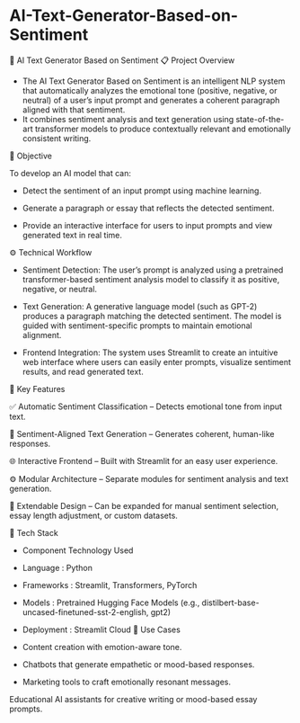 # AI-Text-Generator-Based-on-Sentiment

🧠 AI Text Generator Based on Sentiment
📋 Project Overview

- The AI Text Generator Based on Sentiment is an intelligent NLP system that automatically analyzes the emotional tone (positive, negative, or neutral) of a user’s input prompt and generates a coherent paragraph aligned with that sentiment.
- It combines sentiment analysis and text generation using state-of-the-art transformer models to produce contextually relevant and emotionally consistent writing.

🎯 Objective

To develop an AI model that can:

- Detect the sentiment of an input prompt using machine learning.

- Generate a paragraph or essay that reflects the detected sentiment.

- Provide an interactive interface for users to input prompts and view generated text in real time.

⚙️ Technical Workflow

- Sentiment Detection:
  The user’s prompt is analyzed using a pretrained transformer-based sentiment analysis model to classify it as positive, negative, or neutral.

- Text Generation:
  A generative language model (such as GPT-2) produces a paragraph matching the detected sentiment. The model is guided with sentiment-specific prompts to maintain emotional alignment.

- Frontend Integration:
  The system uses Streamlit to create an intuitive web interface where users can easily enter prompts, visualize sentiment results, and read generated text.

🧩 Key Features

✅ Automatic Sentiment Classification – Detects emotional tone from input text.

📝 Sentiment-Aligned Text Generation – Generates coherent, human-like responses.

🌐 Interactive Frontend – Built with Streamlit for an easy user experience.

⚙️ Modular Architecture – Separate modules for sentiment analysis and text generation.

🚀 Extendable Design – Can be expanded for manual sentiment selection, essay length adjustment, or custom datasets.

🧰 Tech Stack
 - Component Technology Used
- Language : 	Python
- Frameworks :	Streamlit, Transformers, PyTorch
- Models :	Pretrained Hugging Face Models (e.g., distilbert-base-uncased-finetuned-sst-2-english, gpt2)
- Deployment :	Streamlit Cloud
🧠 Use Cases

 - Content creation with emotion-aware tone.

- Chatbots that generate empathetic or mood-based responses.

- Marketing tools to craft emotionally resonant messages.

Educational AI assistants for creative writing or mood-based essay prompts.
